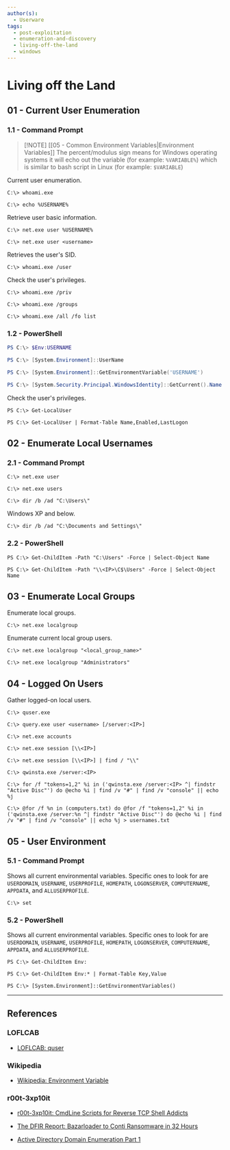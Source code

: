 ```yaml
---
author(s):
  - Userware
tags:
  - post-exploitation
  - enumeration-and-discovery
  - living-off-the-land
  - windows
---
```

# Living off the Land

## 01 - Current User Enumeration

### 1.1 - Command Prompt

> [!NOTE] [[05 - Common Environment Variables|Environment Variables]]
> The percent/modulus sign means for Windows operating systems it will echo out the variable (for example: `%VARIABLE%`) which is similar to bash script in Linux (for example: `$VARIABLE`)

Current user enumeration.

```
C:\> whoami.exe

C:\> echo %USERNAME%
```

Retrieve user basic information.

```
C:\> net.exe user %USERNAME%

C:\> net.exe user <username>
```

Retrieves the user's SID.

```
C:\> whoami.exe /user
```

Check the user's privileges.

```
C:\> whoami.exe /priv

C:\> whoami.exe /groups

C:\> whoami.exe /all /fo list
```

### 1.2 - PowerShell

```powershell
PS C:\> $Env:USERNAME

PS C:\> [System.Environment]::UserName

PS C:\> [System.Environment]::GetEnvironmentVariable('USERNAME')

PS C:\> [System.Security.Principal.WindowsIdentity]::GetCurrent().Name
```

Check the user's privileges.

```
PS C:\> Get-LocalUser

PS C:\> Get-LocalUser | Format-Table Name,Enabled,LastLogon
```

## 02 - Enumerate Local Usernames

### 2.1 - Command Prompt

```
C:\> net.exe user

C:\> net.exe users

C:\> dir /b /ad "C:\Users\"
```

Windows XP and below.

```
C:\> dir /b /ad "C:\Documents and Settings\"
```

### 2.2 - PowerShell

```
PS C:\> Get-ChildItem -Path "C:\Users" -Force | Select-Object Name

PS C:\> Get-ChildItem -Path "\\<IP>\C$\Users" -Force | Select-Object Name
```

## 03 - Enumerate Local Groups

Enumerate local groups.

```
C:\> net.exe localgroup
```

Enumerate current local group users.

```
C:\> net.exe localgroup "<local_group_name>"

C:\> net.exe localgroup "Administrators"
```

## 04 - Logged On Users

Gather logged-on local users.

```
C:\> quser.exe

C:\> query.exe user <username> [/server:<IP>]

C:\> net.exe accounts

C:\> net.exe session [\\<IP>]

C:\> net.exe session [\\<IP>] | find / "\\"

C:\> qwinsta.exe /server:<IP>

C:\> for /f "tokens=1,2" %i in ('qwinsta.exe /server:<IP> ^| findstr "Active Disc"') do @echo %i | find /v "#" | find /v "console" || echo %j

C:\> @for /f %n in (computers.txt) do @for /f "tokens=1,2" %i in ('qwinsta.exe /server:%n ^| findstr "Active Disc"') do @echo %i | find /v "#" | find /v "console" || echo %j > usernames.txt
```

## 05 - User Environment

### 5.1 - Command Prompt

Shows all current environmental variables. Specific ones to look for are `USERDOMAIN`, `USERNAME`, `USERPROFILE`, `HOMEPATH`, `LOGONSERVER`, `COMPUTERNAME`, `APPDATA`, and `ALLUSERPROFILE`.

```
C:\> set
```

### 5.2 - PowerShell

Shows all current environmental variables. Specific ones to look for are `USERDOMAIN`, `USERNAME`, `USERPROFILE`, `HOMEPATH`, `LOGONSERVER`, `COMPUTERNAME`, `APPDATA`, and `ALLUSERPROFILE`.

```
PS C:\> Get-ChildItem Env:

PS C:\> Get-ChildItem Env:* | Format-Table Key,Value

PS C:\> [System.Environment]::GetEnvironmentVariables()
```

---
## References

###  LOFLCAB

- [LOFLCAB: quser](https://lofl-project.github.io/loflcab/Binaries/quser/)

### Wikipedia

- [Wikipedia: Environment Variable](https://en.wikipedia.org/wiki/Environment_variable)

### r00t-3xp10it

- [r00t-3xp10it: CmdLine Scripts for Reverse TCP Shell Addicts](https://github.com/r00t-3xp10it/venom/wiki/CmdLine-%26-Scripts-for-reverse-TCP-shell-addicts)

- [The DFIR Report: Bazarloader to Conti Ransomware in 32 Hours](https://thedfirreport.com/2021/09/13/bazarloader-to-conti-ransomware-in-32-hours/)

- [Active Directory Domain Enumeration Part 1](https://nored0x.github.io/red-teaming/active-directory-domain-enumeration-part-1/)